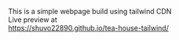 This is a simple webpage build using tailwind CDN<br>
Live preview at <br>
https://shuvo22890.github.io/tea-house-tailwind/